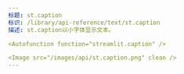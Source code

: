 ```yaml
---
标题: st.caption
标识: /library/api-reference/text/st.caption
描述: st.caption以小字体显示文本。

<Autofunction function="streamlit.caption" />

<Image src="/images/api/st.caption.png" clean />
---
```

